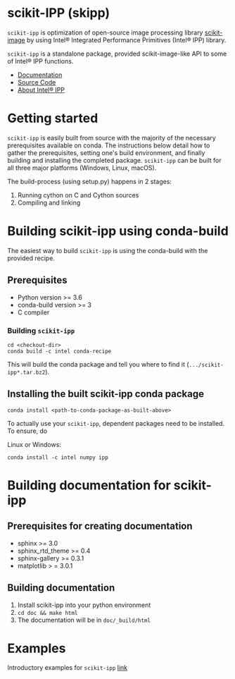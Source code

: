 # scikit-IPP (skipp)
`scikit-ipp` is optimization of open-source image processing library [scikit-image](https://scikit-image.org/) by using Intel® Integrated Performance Primitives (Intel® IPP) library.

`scikit-ipp` is a standalone package, provided scikit-image-like API to some of Intel® IPP functions.

- [Documentation](https://intelpython.github.io/scikit-ipp/)
- [Source Code](https://github.com/IntelPython/scikit-ipp)
- [About Intel® IPP](https://software.intel.com/en-us/intel-ipp)


# Getting started
`scikit-ipp` is easily built from source with the majority of the necessary prerequisites available on conda.  The instructions below detail how to gather the prerequisites, setting one's build environment, and finally building and installing the completed package.  `scikit-ipp` can be built for all three major platforms (Windows, Linux, macOS).

The build-process (using setup.py) happens in 2 stages:
1. Running cython on C and Cython sources
2. Compiling and linking


# Building scikit-ipp using conda-build
The easiest way to build `scikit-ipp` is using the conda-build with the provided recipe.

## Prerequisites
* Python version >= 3.6
* conda-build version >= 3
* C compiler

### Building `scikit-ipp`
````
cd <checkout-dir>
conda build -c intel conda-recipe
````

This will build the conda package and tell you where to find it (```.../scikit-ipp*.tar.bz2```).

## Installing the built scikit-ipp conda package
```
conda install <path-to-conda-package-as-built-above>
```
To actually use your `scikit-ipp`, dependent packages need to be installed. To ensure, do

Linux or Windows:
```
conda install -c intel numpy ipp
```
# Building documentation for scikit-ipp
## Prerequisites for creating documentation
* sphinx >= 3.0
* sphinx_rtd_theme >= 0.4
* sphinx-gallery >= 0.3.1
* matplotlib > = 3.0.1

## Building documentation
1. Install scikit-ipp into your python environment
2. ```cd doc && make html```
3. The documentation will be in ```doc/_build/html```

# Examples
Introductory examples for `scikit-ipp` [link](examples/scikit-ipp_examples.ipynb)
